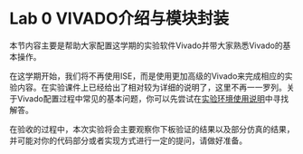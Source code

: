 # Lab 0 VIVADO介绍与模块封装

本节内容主要是帮助大家配置这学期的实验软件Vivado并带大家熟悉Vivado的基本操作。

在这学期开始，我们将不再使用ISE，而是使用更加高级的Vivado来完成相应的实验内容。在实验课件上已经给出了相对较为详细的说明了，这里不再一一罗列。关于Vivado配置过程中常见的基本问题，你可以先尝试在[实验环境使用说明](/appends/environment)中寻找解答。

在验收的过程中，本次实验将会主要观察你下板验证的结果以及部分仿真的结果，并可能对你的代码部分或者实现方式进行一定的提问，请做好准备。
